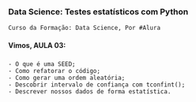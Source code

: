 ### Data Science: Testes estatísticos com Python
    Curso da Formação: Data Science, Por #Alura

#### Vimos, AULA 03:

###
    - O que é uma SEED;
    - Como refatorar o código;
    - Como gerar uma ordem aleatória;
    - Descobrir intervalo de confiança com tconfint();
    - Descrever nossos dados de forma estatística.